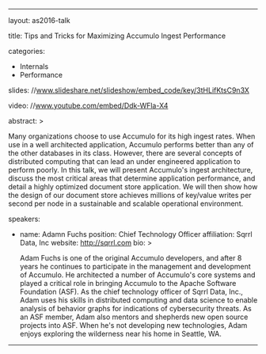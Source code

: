 ---

layout: as2016-talk

title: Tips and Tricks for Maximizing Accumulo Ingest Performance

categories:
  - Internals
  - Performance

slides: //www.slideshare.net/slideshow/embed_code/key/3tHLifKtsC9n3X

video: //www.youtube.com/embed/Ddk-WFla-X4

abstract: >
  
  Many organizations choose to use Accumulo for its high ingest rates. When use in a well architected application, Accumulo performs better than any of the other databases in its class. However, there are several concepts of distributed computing that can lead an under engineered application to perform poorly. In this talk, we will present Accumulo's ingest architecture, discuss the most critical areas that determine application performance, and detail a highly optimized document store application. We will then show how the design of our document store achieves millions of key/value writes per second per node in a sustainable and scalable operational environment.

speakers:

  - name: Adamn Fuchs
    position: Chief Technology Officer
    affiliation: Sqrrl Data, Inc
    website: http://sqrrl.com
    bio: >

      Adam Fuchs is one of the original Accumulo developers, and after 8 years he continues to participate in the management and development of Accumulo. He architected a number of Accumulo's core systems and played a critical role in bringing Accumulo to the Apache Software Foundation (ASF). As the chief technology officer of Sqrrl Data, Inc., Adam uses his skills in distributed computing and data science to enable analysis of behavior graphs for indications of cybersecurity threats. As an ASF member, Adam also mentors and shepherds new open source projects into ASF. When he's not developing new technologies, Adam enjoys exploring the wilderness near his home in Seattle, WA.
---